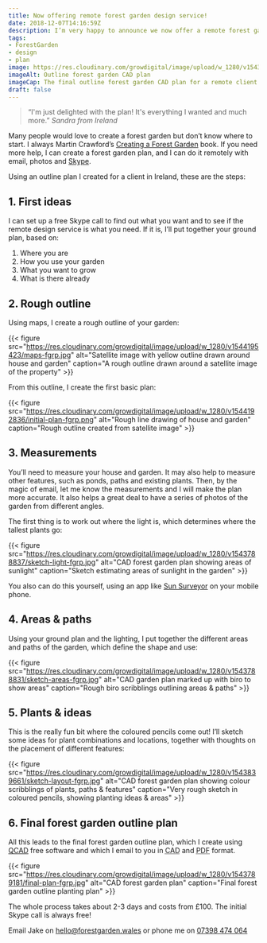 ```yaml
---
title: Now offering remote forest garden design service!
date: 2018-12-07T14:16:59Z
description: I’m very happy to announce we now offer a remote forest garden design service. Using email and Skype, I can create an outline forest garden plan for only £100. 
tags: 
- ForestGarden
- design
- plan
image: https://res.cloudinary.com/growdigital/image/upload/w_1280/v1543789181/final-plan-fgrp.jpg
imageAlt: Outline forest garden CAD plan
imageCap: The final outline forest garden CAD plan for a remote client
draft: false
---
```


> “I'm just delighted with the plan! It's everything I wanted and much more.”
> _Sandra from Ireland_

Many people would love to create a forest garden but don’t know where to start. I always Martin Crawford’s [Creating a Forest Garden](https://amzn.to/2BW91nT) book. If you need more help, I can create a forest garden plan, and I can do it remotely with email, photos and [Skype](https://www.skype.com/en/). 

Using an outline plan I created for a client in Ireland, these are the steps:

## 1. First ideas

I can set up a free Skype call to find out what you want and to see if the remote design service is what you need. If it is, I’ll put together your ground plan, based on: 

1. Where you are
2. How you use your garden
2. What you want to grow
3. What is there already

## 2. Rough outline

Using maps, I create a rough outline of your garden:

{{< figure src="https://res.cloudinary.com/growdigital/image/upload/w_1280/v1544195423/maps-fgrp.jpg" alt="Satellite image with yellow outline drawn around house and garden" caption="A rough outline drawn around a satellite image of the property" >}}

From this outline, I create the first basic plan:

{{< figure src="https://res.cloudinary.com/growdigital/image/upload/w_1280/v1544192836/initial-plan-fgrp.png" alt="Rough line drawing of house and garden" caption="Rough outline created from satellite image" >}}

## 3. Measurements

You’ll need to measure your house and garden. It may also help to measure other features, such as ponds, paths and existing plants. Then, by the magic of email, let me know the measurements and I will make the plan more accurate. It also helps a great deal to have a series of photos of the garden from different angles.

The first thing is to work out where the light is, which determines where the tallest plants go:

{{< figure src="https://res.cloudinary.com/growdigital/image/upload/w_1280/v1543788837/sketch-light-fgrp.jpg" alt="CAD forest garden plan showing areas of sunlight" caption="Sketch estimating areas of sunlight in the garden" >}}

You also can do this yourself, using an app like [Sun Surveyor](https://www.sunsurveyor.com) on your mobile phone.

## 4. Areas & paths

Using your ground plan and the lighting, I put together the different areas and paths of the garden, which define the shape and use:

{{< figure src="https://res.cloudinary.com/growdigital/image/upload/w_1280/v1543788831/sketch-areas-fgrp.jpg" alt="CAD garden plan marked up with biro to show areas" caption="Rough biro scribblings outlining areas & paths" >}}

## 5. Plants & ideas

This is the really fun bit where the coloured pencils come out! I’ll sketch some ideas for plant combinations and locations, together with thoughts on the placement of different features:

{{< figure src="https://res.cloudinary.com/growdigital/image/upload/w_1280/v1543839661/sketch-layout-fgrp.jpg" alt="CAD forest garden plan showing colour scribblings of plants, paths & features" caption="Very rough sketch in coloured pencils, showing planting ideas & areas" >}}

## 6. Final forest garden outline plan

All this leads to the final forest garden outline plan, which I create using [QCAD](https://qcad.org) free software and which I email to you in <abbr title="Computer Aided Design">CAD</abbr> and <abbr title="Portable Document Format">PDF</abbr> format. 

{{< figure src="https://res.cloudinary.com/growdigital/image/upload/w_1280/v1543789181/final-plan-fgrp.jpg" alt="CAD forest garden plan" caption="Final forest garden outline planting plan" >}}

The whole process takes about 2-3 days and costs from £100. The initial Skype call is always free!

Email Jake on [hello@forestgarden.wales](mailto:hello@forestgarden.wales) or phone me on [07398&nbsp;474&nbsp;064](tel:447398474064)
